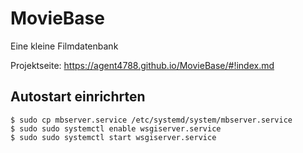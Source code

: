 # MovieBase
Eine kleine Filmdatenbank

Projektseite: https://agent4788.github.io/MovieBase/#!index.md

## Autostart einrichrten

```
$ sudo cp mbserver.service /etc/systemd/system/mbserver.service
$ sudo sudo systemctl enable wsgiserver.service
$ sudo sudo systemctl start wsgiserver.service
```

